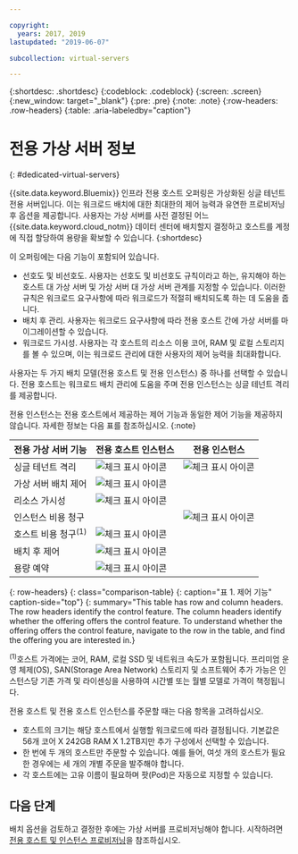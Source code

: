 ```yaml
---

copyright:
  years: 2017, 2019
lastupdated: "2019-06-07"

subcollection: virtual-servers

---
```


{:shortdesc: .shortdesc}
{:codeblock: .codeblock}
{:screen: .screen}
{:new_window: target="_blank"}
{:pre: .pre}
{:note: .note}
{:row-headers: .row-headers}
{:table: .aria-labeledby="caption"}


# 전용 가상 서버 정보
{: #dedicated-virtual-servers}

{{site.data.keyword.Bluemix}} 인프라 전용 호스트 오퍼링은 가상화된 싱글 테넌트 전용 서버입니다. 이는 워크로드 배치에 대한 최대한의 제어 능력과 유연한 프로비저닝 후 옵션을 제공합니다. 사용자는 가상 서버를 사전 결정된 어느 {{site.data.keyword.cloud_notm}} 데이터 센터에 배치할지 결정하고 호스트를 계정에 직접 할당하여 용량을 확보할 수 있습니다.
{:shortdesc}

이 오퍼링에는 다음 기능이 포함되어 있습니다.

* 선호도 및 비선호도. 사용자는 선호도 및 비선호도 규칙이라고 하는, 유지해야 하는 호스트 대 가상 서버 및 가상 서버 대 가상 서버 관계를 지정할 수 있습니다. 이러한 규칙은 워크로드 요구사항에 따라 워크로드가 적절히 배치되도록 하는 데 도움을 줍니다.
* 배치 후 관리. 사용자는 워크로드 요구사항에 따라 전용 호스트 간에 가상 서버를 마이그레이션할 수 있습니다.
* 워크로드 가시성. 사용자는 각 호스트의 리소스 이용 코어, RAM 및 로컬 스토리지를 볼 수 있으며, 이는 워크로드 관리에 대한 사용자의 제어 능력을 최대화합니다.

사용자는 두 가지 배치 모델(전용 호스트 및 전용 인스턴스) 중 하나를 선택할 수 있습니다. 전용 호스트는 워크로드 배치 관리에 도움을 주며 전용 인스턴스는 싱글 테넌트 격리를 제공합니다.

전용 인스턴스는 전용 호스트에서 제공하는 제어 기능과 동일한 제어 기능을 제공하지 않습니다. 자세한 정보는 다음 표를 참조하십시오.
{:note}

|전용 가상 서버 기능 |전용 호스트 인스턴스 |전용 인스턴스 |
| ------- | ------- | ------- |
|싱글 테넌트 격리 | ![체크 표시 아이콘](../../icons/checkmark-icon.svg) | ![체크 표시 아이콘](../../icons/checkmark-icon.svg) |
|가상 서버 배치 제어 | ![체크 표시 아이콘](../../icons/checkmark-icon.svg) |   |
|리소스 가시성 | ![체크 표시 아이콘](../../icons/checkmark-icon.svg) |   |
|인스턴스 비용 청구 |   | ![체크 표시 아이콘](../../icons/checkmark-icon.svg) |
|호스트 비용 청구<sup>(1)</sup> | ![체크 표시 아이콘](../../icons/checkmark-icon.svg) |   |
|배치 후 제어 | ![체크 표시 아이콘](../../icons/checkmark-icon.svg) |   |
|용량 예약 | ![체크 표시 아이콘](../../icons/checkmark-icon.svg) |   |
{: row-headers}
{: class="comparison-table}
{: caption="표 1. 제어 기능" caption-side="top"}
{: summary="This table has row and column headers. The row headers identify the control feature. The column headers identify whether the offering offers the control feature. To understand whether the offering offers the control feature, navigate to the row in the table, and find the offering you are interested in.}

<sup>(1)</sup>호스트 가격에는 코어, RAM, 로컬 SSD 및 네트워크 속도가 포함됩니다. 프리미엄 운영 체제(OS), SAN(Storage Area Network) 스토리지 및 소프트웨어 추가 가능은 인스턴스당 기존 가격 및 라이센싱을 사용하여 시간별 또는 월별 모델로 가격이 책정됩니다.

전용 호스트 및 전용 호스트 인스턴스를 주문할 때는 다음 항목을 고려하십시오.

* 호스트의 크기는 해당 호스트에서 실행할 워크로드에 따라 결정됩니다. 기본값은 56개 코어 X 242GB RAM X 1.2TB지만 추가 구성에서 선택할 수 있습니다. 
* 한 번에 두 개의 호스트만 주문할 수 있습니다. 예를 들어, 여섯 개의 호스트가 필요한 경우에는 세 개의 개별 주문을 발주해야 합니다.
* 각 호스트에는 고유 이름이 필요하며 팟(Pod)은 자동으로 지정할 수 있습니다.

## 다음 단계

배치 옵션을 검토하고 결정한 후에는 가상 서버를 프로비저닝해야 합니다. 시작하려면 [전용 호스트 및 인스턴스 프로비저닝](/docs/vsi?topic=virtual-servers-ordering-vs-dedicated)을 참조하십시오.
